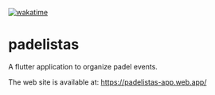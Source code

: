 [![wakatime](https://wakatime.com/badge/github/ValentinVignal/padelistas.svg)](https://wakatime.com/badge/github/ValentinVignal/padelistas)

# padelistas

A flutter application to organize padel events.

The web site is available at: https://padelistas-app.web.app/
